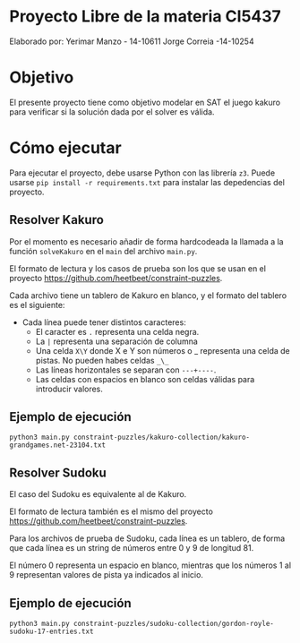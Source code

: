 # Proyecto Libre de la materia CI5437

Elaborado por:
Yerimar Manzo - 14-10611
Jorge Correia -14-10254

# Objetivo

El presente proyecto tiene como objetivo modelar en SAT el juego kakuro para verificar si la solución dada por el solver es válida.

# Cómo ejecutar

Para ejecutar el proyecto, debe usarse Python con las librería `z3`. Puede usarse `pip install -r requirements.txt` para instalar las depedencias del proyecto.

## Resolver Kakuro

Por el momento es necesario añadir de forma hardcodeada la llamada a la función `solveKakuro` en el `main` del archivo `main.py`. 

El formato de lectura y los casos de prueba son los que se usan en el proyecto https://github.com/heetbeet/constraint-puzzles.

Cada archivo tiene un tablero de Kakuro en blanco, y el formato del tablero es el siguiente:

- Cada línea puede tener distintos caracteres:
  - El caracter es `.` representa una celda negra.
  - La `|` representa una separación de columna
  - Una celda `X\Y` donde X e Y son números o _ representa una celda de pistas. No pueden habes celdas `_\_`
  - Las líneas horizontales se separan con `---+----`. 
  - Las celdas con espacios en blanco son celdas válidas para introducir valores.

## Ejemplo de ejecución

```python3 main.py constraint-puzzles/kakuro-collection/kakuro-grandgames.net-23104.txt```

## Resolver Sudoku

El caso del Sudoku es equivalente al de Kakuro.

El formato de lectura también es el mismo del proyecto https://github.com/heetbeet/constraint-puzzles.

Para los archivos de prueba de Sudoku, cada línea es un tablero, de forma que cada línea es un string de números entre 0 y 9 de longitud 81.

El número 0 representa un espacio en blanco, mientras que los números 1 al 9 representan valores de pista ya indicados al inicio.

## Ejemplo de ejecución

 ```python3 main.py constraint-puzzles/sudoku-collection/gordon-royle-sudoku-17-entries.txt```